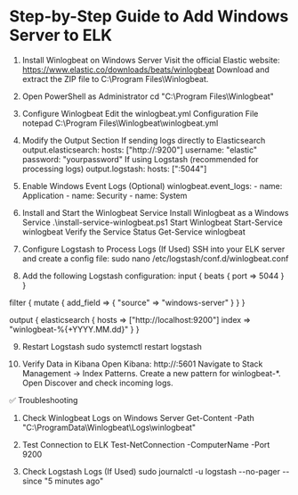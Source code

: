 # Step-by-Step Guide to Add Windows Server to ELK #


1. Install Winlogbeat on Windows Server
	Visit the official Elastic website:
	https://www.elastic.co/downloads/beats/winlogbeat
      Download and extract the ZIP file to C:\Program Files\Winlogbeat.


2. Open PowerShell as Administrator
	cd "C:\Program Files\Winlogbeat"



3. Configure Winlogbeat
	Edit the winlogbeat.yml Configuration File
	notepad C:\Program Files\Winlogbeat\winlogbeat.yml



4. Modify the Output Section
	If sending logs directly to Elasticsearch
		output.elasticsearch:
	  	hosts: ["http://<ELK-SERVER-IP>:9200"]
  		username: "elastic"
  		password: "yourpassword"
	If using Logstash (recommended for processing logs)
		output.logstash:
		hosts: ["<ELK-SERVER-IP>:5044"]




5. Enable Windows Event Logs (Optional)
		winlogbeat.event_logs:
  		- name: Application
  		- name: Security
  		- name: System



6. Install and Start the Winlogbeat Service
	Install Winlogbeat as a Windows Service
		.\install-service-winlogbeat.ps1
	Start Winlogbeat
		Start-Service winlogbeat
	Verify the Service Status
		Get-Service winlogbeat



7. Configure Logstash to Process Logs (If Used)
	SSH into your ELK server and create a config file:
		sudo nano /etc/logstash/conf.d/winlogbeat.conf



8. Add the following Logstash configuration:
		input {
  beats {
    port => 5044
  }
}

filter {
  mutate {
    add_field => { "source" => "windows-server" }
  }
}

output {
  elasticsearch {
    hosts => ["http://localhost:9200"]
    index => "winlogbeat-%{+YYYY.MM.dd}"
  }
}



9. Restart Logstash
		sudo systemctl restart logstash




10. Verify Data in Kibana
		Open Kibana: http://<ELK-SERVER-IP>:5601
		Navigate to Stack Management → Index Patterns.
		Create a new pattern for winlogbeat-*.
		Open Discover and check incoming logs.	




✅ Troubleshooting



1. Check Winlogbeat Logs on Windows Server
	Get-Content -Path "C:\ProgramData\Winlogbeat\Logs\winlogbeat"



2. Test Connection to ELK
	Test-NetConnection -ComputerName <ELK-SERVER-IP> -Port 9200



4. Check Logstash Logs (If Used)
	sudo journalctl -u logstash --no-pager --since "5 minutes ago"
